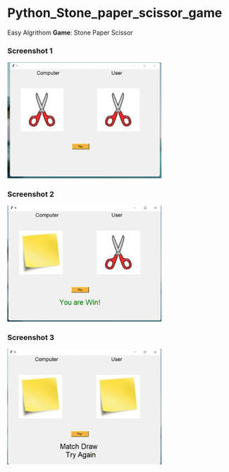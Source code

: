 # Python_Stone_paper_scissor_game

Easy Algrithom
<b>Game</b>: Stone Paper Scissor

<p align="center">
  <h3>Screenshot 1</h3>
  <img src="https://raw.githubusercontent.com/Johnscott207/Python_Stone_paper_scissor_game/main/Screenshots/Screenshot%20(10).png" width="350" alt="Screenshot">
</p>
<p align="center">
  <h3>Screenshot 2</h3>
  <img src="https://raw.githubusercontent.com/Johnscott207/Python_Stone_paper_scissor_game/main/Screenshots/Screenshot%20(11).png" width="350" alt="Screenshot">
</p>
<p align="center">
  <h3>Screenshot 3</h3>
  <img src="https://raw.githubusercontent.com/Johnscott207/Python_Stone_paper_scissor_game/main/Screenshots/Screenshot%20(12).png" width="350" alt="Screenshot">
</p>
